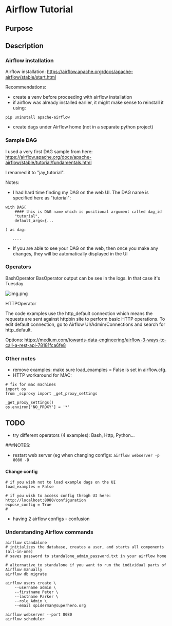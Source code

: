 # Airflow Tutorial

## Purpose

## Description

### Airflow installation
Airflow installation:
https://airflow.apache.org/docs/apache-airflow/stable/start.html


Recommendations:
- create a venv before proceeding with airflow installation
- if airflow was already installed earlier, it might make sense to reinstall
it using: 
```
pip uninstall apache-airflow
```
- create dags under Airflow home (not in a separate python project)

### Sample DAG

I used a very first DAG sample from here:
https://airflow.apache.org/docs/apache-airflow/stable/tutorial/fundamentals.html

I renamed it to "jay_tutorial".


Notes: 
- I had hard time finding my DAG on the web UI. 
The DAG name is specified here as "tutorial": 
``` 
with DAG(
    #### this is DAG name which is positional argument called dag_id
    "tutorial",
    default_args={...
  
) as dag:

   ....
```
- If you are able to see your DAG on the web, then once you make any changes, they
will be automatically displayed in the UI

### Operators
BashOperator
BasOperator output can be see in the logs. 
In that case it's Tuesday

![img.png](img.png)

HTTPOperator

The code examples use the http_default connection which means the requests are sent against httpbin site to perform basic HTTP operations.
To edit default connection, go to Airflow UI/Admin/Connections and search for http_default.

Options: 
https://medium.com/towards-data-engineering/airflow-3-ways-to-call-a-rest-api-78181fca6fe8

### Other notes
- remove examples: make sure load_examples = False is set in airflow.cfg.
- HTTP workaround for MAC: 
```
# fix for mac machines
import os
from _scproxy import _get_proxy_settings

_get_proxy_settings()
os.environ['NO_PROXY'] = '*'
```

## TODO
- try different operators (4 examples): Bash, Http, Python...

###NOTES: 
- restart web server (eg when changing configs: 
``` airflow webserver -p 8080 -D ```

#### Change config
``` 
# if you wish not to load example dags on the UI 
load_examples = False

# if you wish to access config throgh UI here: http://localhost:8080/configuration
expose_config = True
#

```
- having 2 airflow configs - confusion


### Understanding Airflow commands

``` 
airflow standalone
# initializes the database, creates a user, and starts all components (all-in-one)
# saves password to standalone_admin_password.txt in your airflow home

# alternative to standalone if you want to run the individual parts of Airflow manually
airflow db migrate

airflow users create \
    --username admin \
    --firstname Peter \
    --lastname Parker \
    --role Admin \
    --email spiderman@superhero.org

airflow webserver --port 8080
airflow scheduler


```